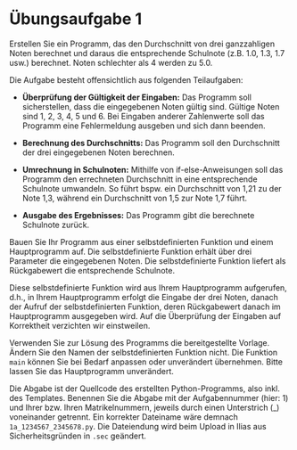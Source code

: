 # Übungsaufgabe 1

Erstellen Sie ein Programm, das den Durchschnitt von drei ganzzahligen Noten berechnet und daraus die entsprechende Schulnote (z.B. 1.0, 1.3, 1.7 usw.) berechnet. Noten schlechter als 4 werden zu 5.0.

Die Aufgabe besteht offensichtlich aus folgenden Teilaufgaben:

* **Überprüfung der Gültigkeit der Eingaben:**
  Das Programm soll sicherstellen, dass die eingegebenen Noten gültig sind. Gültige Noten sind 1, 2, 3, 4, 5 und 6. Bei Eingaben anderer Zahlenwerte soll das Programm eine Fehlermeldung ausgeben und sich dann beenden.

* **Berechnung des Durchschnitts:**
  Das Programm soll den Durchschnitt der drei eingegebenen Noten berechnen.

* **Umrechnung in Schulnoten:**
  Mithilfe von if-else-Anweisungen soll das Programm den errechneten Durchschnitt in eine entsprechende Schulnote umwandeln. So führt bspw. ein Durchschnitt von 1,21 zu der Note 1,3, während ein Durchschnitt von 1,5 zur Note 1,7 führt.

* **Ausgabe des Ergebnisses:**
  Das Programm gibt die berechnete Schulnote zurück.

Bauen Sie Ihr Programm aus einer selbstdefinierten Funktion und einem Hauptprogramm auf. Die selbstdefinierte Funktion erhält über drei Parameter die eingegebenen Noten. Die selbstdefinierte Funktion liefert als Rückgabewert die entsprechende Schulnote.

Diese selbstdefinierte Funktion wird aus Ihrem Hauptprogramm aufgerufen, d.h., in Ihrem Hauptprogramm erfolgt die Eingabe der drei Noten, danach der Aufruf der selbstdefinierten Funktion, deren Rückgabewert danach im Hauptprogramm ausgegeben wird. Auf die Überprüfung der Eingaben auf Korrektheit verzichten wir einstweilen.

Verwenden Sie zur Lösung des Programms die bereitgestellte Vorlage. Ändern Sie den Namen der selbstdefinierten Funktion nicht. Die Funktion `main` können Sie bei Bedarf anpassen oder unverändert übernehmen. Bitte lassen Sie das Hauptprogramm unverändert.

Die Abgabe ist der Quellcode des erstellten Python-Programms, also inkl. des Templates. Benennen Sie die Abgabe mit der Aufgabennummer (hier: 1) und Ihrer bzw. Ihren Matrikelnummern, jeweils durch einen Unterstrich (_) voneinander getrennt. Ein korrekter Dateiname wäre demnach `1a_1234567_2345678.py`. Die Dateiendung wird beim Upload in Ilias aus Sicherheitsgründen in `.sec` geändert.